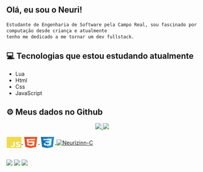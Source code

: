 ## Olá, eu sou o Neuri!
 
```
Estudante de Engenharia de Software pela Campo Real, sou fascinado por computação desde criança e atualmente 
tenho me dedicado a me tornar um dev fullstack.
```

## 💻 Tecnologias que estou estudando atualmente 
 - Lua
 - Html
 - Css
 - JavaScript

## ⚙️ Meus dados no Github 
  
<div align="center">
  <a href="https://github.com/GChimel">
  <img height="170em" src="https://github-readme-stats.vercel.app/api?username=Neurizinn&show_icons=true&theme=react&include_all_commits=true&count_private=true"/>
<!--   <img height="130em" src="https://github-readme-stats.vercel.app/api/top-langs/?username=Neurizinn&layout=compact&langs_count=7&theme=calm"/> -->
  <img height="200em" src="https://github-readme-stats.vercel.app/api/top-langs/?username=Neurizinn&theme=react"/>
</div>
  
 <div style="display: inline_block"><br>
    <img align="center" alt="Neurizinn-Js" height="30" width="40" src="https://raw.githubusercontent.com/devicons/devicon/master/icons/javascript/javascript-plain.svg">
    <img align="center" alt="Neurizinn-HTML" height="30" width="40" src="https://raw.githubusercontent.com/devicons/devicon/master/icons/html5/html5-original.svg">
    <img align="center" alt="Neurizinn-CSS" height="30" width="40" src="https://raw.githubusercontent.com/devicons/devicon/master/icons/css3/css3-original.svg">
    <img align="center" alt="Neurizinn-C" height="30" width="40" src="https://cdn.jsdelivr.net/gh/devicons/devicon/icons/c/c-original.svg"/>

  </div>
  
  ##
  
  <div> 

  <a href="https://instagram.com/neuri.eduardo" target="_blank"><img src="https://img.shields.io/badge/-Instagram-%23E4405F?style=for-the-badge&logo=instagram&logoColor=white" target="_blank"></a>
  <a href = "mailto:neuridelima1@gmail.com"><img src="https://img.shields.io/badge/-Gmail-%23333?style=for-the-badge&logo=gmail&logoColor=white" target="_blank"></a>
  <a href="https://www.linkedin.com/in/neuri-eduardo-de-lima-68283315b/" target="_blank"><img src="https://img.shields.io/badge/-LinkedIn-%230077B5?style=for-the-badge&logo=linkedin&logoColor=white" target="_blank"></a>
